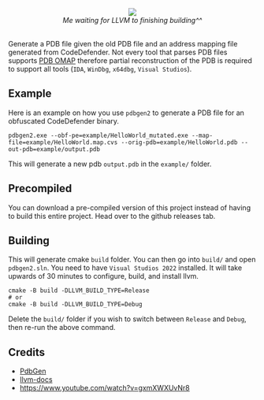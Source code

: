 <div align="center">
    <img src="https://media1.giphy.com/media/FovFeej5SQQh94uyyK/giphy.gif"/>
    <br>
    <i>Me waiting for LLVM to finishing building^^</i>
</div>

<br>

Generate a PDB file given the old PDB file and an address mapping file generated from CodeDefender. Not every tool that parses PDB files supports [PDB OMAP](https://github.com/getsentry/pdb/issues/17) therefore partial reconstruction of the PDB is required to support all tools (`IDA`, `WinDbg`, `x64dbg`, `Visual Studios`).

## Example

Here is an example on how you use `pdbgen2` to generate a PDB file for an obfuscated CodeDefender binary.

```
pdbgen2.exe --obf-pe=example/HelloWorld_mutated.exe --map-file=example/HelloWorld.map.cvs --orig-pdb=example/HelloWorld.pdb --out-pdb=example/output.pdb
```

This will generate a new pdb `output.pdb` in the `example/` folder.

## Precompiled

You can download a pre-compiled version of this project instead of having to build this entire project. Head over to the github releases tab.

## Building

This will generate cmake `build` folder. You can then go into `build/` and open `pdbgen2.sln`. You need to have `Visual Studios 2022` installed. It will take upwards of 30 minutes to configure, build, and install llvm.

```
cmake -B build -DLLVM_BUILD_TYPE=Release
# or
cmake -B build -DLLVM_BUILD_TYPE=Debug
```

Delete the `build/` folder if you wish to switch between `Release` and `Debug`, then re-run the above command.

## Credits

- [PdbGen](https://github.com/gix/PdbGen)
- [llvm-docs](https://llvm.org/docs/PDB/index.html)
- https://www.youtube.com/watch?v=gxmXWXUvNr8